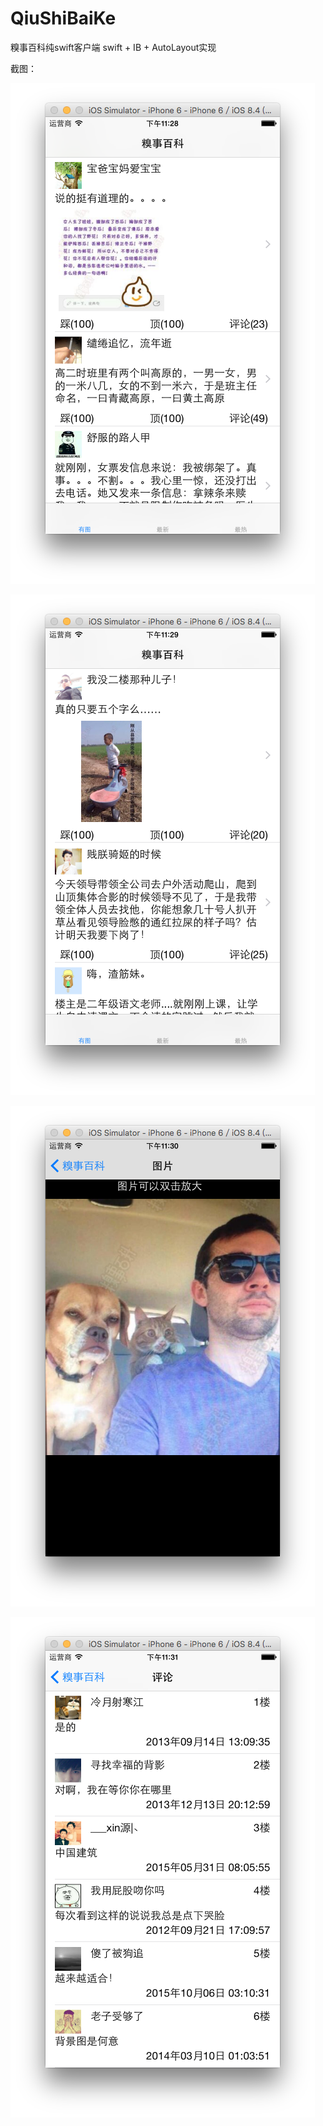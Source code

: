 # QiuShiBaiKe
糗事百科纯swift客户端
swift + IB + AutoLayout实现


截图：


 ![image](https://github.com/sidetlw/QiuShiBaiKe/blob/master/截图/屏幕快照%202015-10-19%2011.28.32%20PM.png)
 
 
 ![image](https://github.com/sidetlw/QiuShiBaiKe/blob/master/截图/屏幕快照%202015-10-19%2011.29.47%20PM.png)


![image](https://github.com/sidetlw/QiuShiBaiKe/blob/master/截图/屏幕快照%202015-10-19%2011.30.10%20PM.png) 


![image](https://github.com/sidetlw/QiuShiBaiKe/blob/master/截图/屏幕快照%202015-10-19%2011.31.12%20PM.png)
